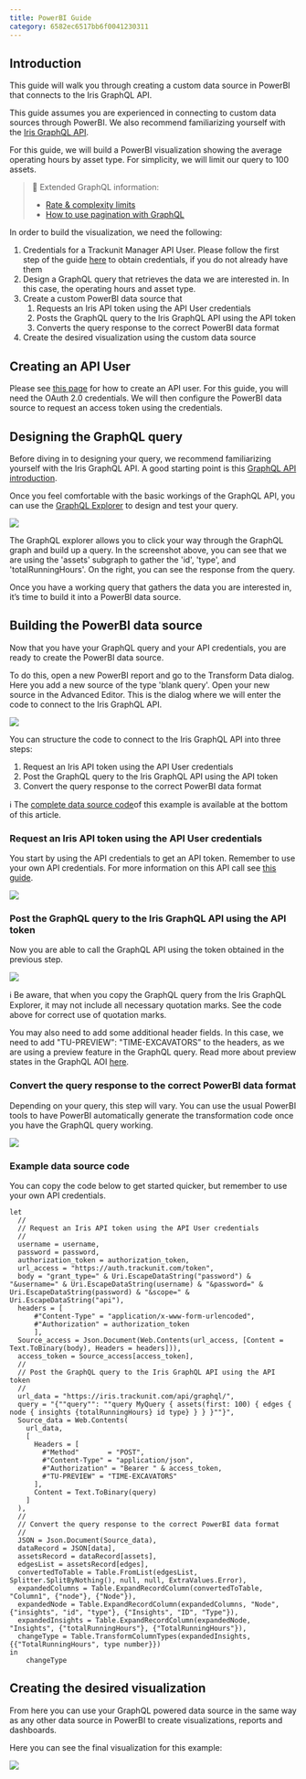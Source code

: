 ```yaml
---
title: PowerBI Guide
category: 6582ec6517bb6f0041230311
---
```


## Introduction

This guide will walk you through creating a custom data source in PowerBI that connects to the Iris GraphQL API.

This guide assumes you are experienced in connecting to custom data sources through PowerBI. We also recommend familiarizing yourself with the [Iris GraphQL API](https://developers.trackunit.com/reference/graphql-api-introduction).

For this guide, we will build a PowerBI visualization showing the average operating hours by asset type. For simplicity, we will limit our query to 100 assets.

> 📘 Extended GraphQL information:
> 
> - [Rate & complexity limits](https://developers.trackunit.com/reference/graphql-api-rate-limits)
> - [How to use pagination with GraphQL](https://developers.trackunit.com/reference/graphql-api-pagination)

In order to build the visualization, we need the following:

1. Credentials for a Trackunit Manager API User. Please follow the first step of the guide [here](https://developers.trackunit.com/reference/access-token) to obtain credentials, if you do not already have them
2. Design a GraphQL query that retrieves the data we are interested in. In this case, the operating hours and asset type.
3. Create a custom PowerBI data source that
   1. Requests an Iris API token using the API User credentials
   2. Posts the GraphQL query to the Iris GraphQL API using the API token
   3. Converts the query response to the correct PowerBI data format
4. Create the desired visualization using the custom data source

## Creating an API User

Please see [this page](https://developers.trackunit.com/reference/access-token) for how to create an API user. For this guide, you will need the OAuth 2.0 credentials. We will then configure the PowerBI data source to request an access token using the credentials.

## Designing the GraphQL query

Before diving in to designing your query, we recommend familiarizing yourself with the Iris GraphQL API. A good starting point is this [GraphQL API introduction](https://developers.trackunit.com/reference/graphql-api-introduction).

Once you feel comfortable with the basic workings of the GraphQL API, you can use the [GraphQL Explorer](https://apps.iris.trackunit.com/graphql-public-viewer/) to design and test your query.

![](https://paper-attachments.dropboxusercontent.com/s_1B420E96A783D9410490925A5F80B2699E64CA79C5FCE645252EEA38D98A57CF_1701773925264_image.png)

The GraphQL explorer allows you to click your way through the GraphQL graph and build up a query. In the screenshot above, you can see that we are using the 'assets' subgraph to gather the 'id', 'type', and 'totalRunningHours'. On the right, you can see the response from the query.

Once you have a working query that gathers the data you are interested in, it’s time to build it into a PowerBI data source.

## Building the PowerBI data source

Now that you have your GraphQL query and your API credentials, you are ready to create the PowerBI data source.

To do this, open a new PowerBI report and go to the Transform Data dialog. Here you add a new source of the type 'blank query'. Open your new source in the Advanced Editor. This is the dialog where we will enter the code to connect to the Iris GraphQL API.

![](https://paper-attachments.dropboxusercontent.com/s_0103981BCC2FDE987007E02840AB13EADF7AC69622662739269EA91233F203D6_1701863678608_Skrmbillede+2023-12-06+kl.+12.54.34.png)

You can structure the code to connect to the Iris GraphQL API into three steps:

1. Request an Iris API token using the API User credentials
2. Post the GraphQL query to the Iris GraphQL API using the API token
3. Convert the query response to the correct PowerBI data format

ℹ️ The [complete data source code](https://developers.trackunit.com/docs/powerbi-guide#example-data-source-code)of this example is available at the bottom of this article.

### Request an Iris API token using the API User credentials

You start by using the API credentials to get an API token. Remember to use your own API credentials. For more information on this API call see [this guide](https://developers.trackunit.com/reference/access-token).

![](https://paper-attachments.dropboxusercontent.com/s_0103981BCC2FDE987007E02840AB13EADF7AC69622662739269EA91233F203D6_1701863739676_Skrmbillede+2023-12-06+kl.+12.55.35.png)

### Post the GraphQL query to the Iris GraphQL API using the API token

Now you are able to call the GraphQL API using the token obtained in the previous step.

![](https://paper-attachments.dropboxusercontent.com/s_0103981BCC2FDE987007E02840AB13EADF7AC69622662739269EA91233F203D6_1701863768509_Skrmbillede+2023-12-06+kl.+12.56.04.png)

ℹ️ Be aware, that when you copy the GraphQL query from the Iris GraphQL Explorer, it may not include all necessary quotation marks. See the code above for correct use of quotation marks.

You may also need to add some additional header fields. In this case, we need to add "TU-PREVIEW": "TIME-EXCAVATORS” to the headers, as we are using a preview feature in the GraphQL query. Read more about preview states in the GraphQL AOI [here](https://developers.trackunit.com/reference/graphql-api-introduction#overview-of-graphql-data-sources).

### Convert the query response to the correct PowerBI data format

Depending on your query, this step will vary. You can use the usual PowerBI tools to have PowerBI automatically generate the transformation code once you have the GraphQL query working.

![](https://paper-attachments.dropboxusercontent.com/s_0103981BCC2FDE987007E02840AB13EADF7AC69622662739269EA91233F203D6_1701863787193_Skrmbillede+2023-12-06+kl.+12.56.22.png)

### Example data source code

You can copy the code below to get started quicker, but remember to use your own API credentials.

```
let
  //
  // Request an Iris API token using the API User credentials
  //
  username = username,
  password = password,
  authorization_token = authorization_token,
  url_access = "https://auth.trackunit.com/token",
  body = "grant_type=" & Uri.EscapeDataString("password") & "&username=" & Uri.EscapeDataString(username) & "&password=" & Uri.EscapeDataString(password) & "&scope=" & Uri.EscapeDataString("api"),
  headers = [
      #"Content-Type" = "application/x-www-form-urlencoded",
      #"Authorization" = authorization_token
      ],
  Source_access = Json.Document(Web.Contents(url_access, [Content = Text.ToBinary(body), Headers = headers])),
  access_token = Source_access[access_token],
  //
  // Post the GraphQL query to the Iris GraphQL API using the API token
  //
  url_data = "https://iris.trackunit.com/api/graphql/",
  query = "{""query"": ""query MyQuery { assets(first: 100) { edges { node { insights {totalRunningHours} id type} } } }""}",
  Source_data = Web.Contents(
    url_data, 
    [
      Headers = [
        #"Method"       = "POST", 
        #"Content-Type" = "application/json",
        #"Authorization" = "Bearer " & access_token,
        #"TU-PREVIEW" = "TIME-EXCAVATORS"
      ], 
      Content = Text.ToBinary(query)
    ]
  ), 
  //
  // Convert the query response to the correct PowerBI data format
  //
  JSON = Json.Document(Source_data),
  dataRecord = JSON[data],
  assetsRecord = dataRecord[assets],
  edgesList = assetsRecord[edges],
  convertedToTable = Table.FromList(edgesList, Splitter.SplitByNothing(), null, null, ExtraValues.Error),
  expandedColumns = Table.ExpandRecordColumn(convertedToTable, "Column1", {"node"}, {"Node"}),
  expandedNode = Table.ExpandRecordColumn(expandedColumns, "Node", {"insights", "id", "type"}, {"Insights", "ID", "Type"}),
  expandedInsights = Table.ExpandRecordColumn(expandedNode, "Insights", {"totalRunningHours"}, {"TotalRunningHours"}),
  changeType = Table.TransformColumnTypes(expandedInsights,{{"TotalRunningHours", type number}})
in
    changeType
```

## Creating the desired visualization

From here you can use your GraphQL powered data source in the same way as any other data source in PowerBI to create visualizations, reports and dashboards. 

Here you can see the final visualization for this example:

![](https://paper-attachments.dropboxusercontent.com/s_1B420E96A783D9410490925A5F80B2699E64CA79C5FCE645252EEA38D98A57CF_1701863184018_image.png)
